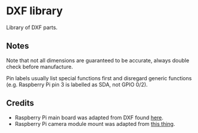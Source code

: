 # DXF library

Library of DXF parts.

## Notes

Note that not all dimensions are guaranteed to be accurate, always double check
before manufacture.

Pin labels usually list special functions first and disregard generic functions
(e.g. Raspberry Pi pin 3 is labelled as SDA, not GPIO 0/2).

## Credits

- Raspberry Pi main board was adapted from DXF found
  [here](http://www.raspberry-projects.com/pi/pi-hardware/model-b-cad).
- Raspberry Pi camera module mount was adapted from [this
  thing](http://www.thingiverse.com/thing:214466).
